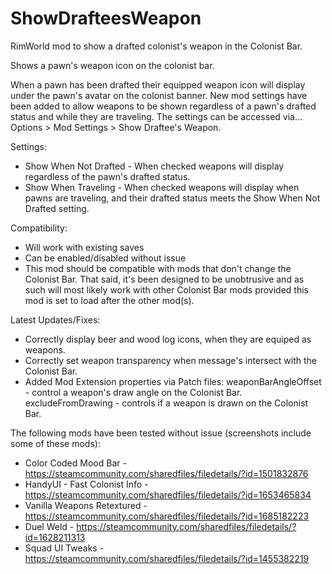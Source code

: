# ShowDrafteesWeapon
RimWorld mod to show a drafted colonist's weapon in the Colonist Bar.

Shows a pawn's weapon icon on the colonist bar.

When a pawn has been drafted their equipped weapon icon will display under the pawn's avatar on the colonist banner. New mod settings have been added to allow weapons to be shown regardless of a pawn's drafted status and while they are traveling. The settings can be accessed via... Options > Mod Settings > Show Draftee's Weapon.

Settings:
- Show When Not Drafted - When checked weapons will display regardless of the pawn's drafted status.
- Show When Traveling - When checked weapons will display when pawns are traveling, and their drafted status meets the Show When Not Drafted setting.

Compatibility:
- Will work with existing saves
- Can be enabled/disabled without issue
- This mod should be compatible with mods that don't change the Colonist Bar. That said, it's been designed to be unobtrusive and as such will most likely work with other Colonist Bar mods provided this mod is set to load after the other mod(s).

Latest Updates/Fixes:
- Correctly display beer and wood log icons, when they are equiped as weapons.
- Correctly set weapon transparency when message's intersect with the Colonist Bar.
- Added Mod Extension properties via Patch files:
    weaponBarAngleOffset - control a weapon's draw angle on the Colonist Bar.
    excludeFromDrawing - controls if a weapon is drawn on the Colonist Bar.

The following mods have been tested without issue (screenshots include some of these mods):

- Color Coded Mood Bar - https://steamcommunity.com/sharedfiles/filedetails/?id=1501832876
- HandyUI - Fast Colonist Info - https://steamcommunity.com/sharedfiles/filedetails/?id=1653465834
- Vanilla Weapons Retextured - https://steamcommunity.com/sharedfiles/filedetails/?id=1685182223
- Duel Weld - https://steamcommunity.com/sharedfiles/filedetails/?id=1628211313
- Squad UI Tweaks - https://steamcommunity.com/sharedfiles/filedetails/?id=1455382219

